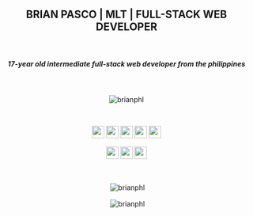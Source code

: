 <h2 align="center">BRIAN PASCO | MLT | FULL-STACK WEB DEVELOPER</h2>
<br>
<h5 align="center">17-year old intermediate full-stack web developer from the philippines</h5>
<br>
<p align="center"> <img src="https://komarev.com/ghpvc/?username=brianphl&color=e9204f" alt="brianphl" /> </p>
<br>
<p align="center">
  <img src="https://img.shields.io/badge/html5-%23E34F26.svg?style=for-the-badge&logo=html5&logoColor=white"  height="25"/>
  <img src="https://img.shields.io/badge/css3-%231572B6.svg?style=for-the-badge&logo=css3&logoColor=white"  height="25"/>
  <img src="https://img.shields.io/badge/SASS-hotpink.svg?style=for-the-badge&logo=SASS&logoColor=white"  height="25"/>
  <img src="https://img.shields.io/badge/typescript-%23007ACC.svg?style=for-the-badge&logo=typescript&logoColor=white"  height="25"/>
  <img src="https://img.shields.io/badge/javascript-%23323330.svg?style=for-the-badge&logo=javascript&logoColor=%23F7DF1E"  height="25"/>
</p>
<p align="center">
  <img src="https://img.shields.io/badge/lua-%23007ACC.svg?style=for-the-badge&logo=lua&logoColor=white"  height="25"/>
  <img src="https://img.shields.io/badge/git-%23F05033.svg?style=for-the-badge&logo=git&logoColor=white"  height="25"/>
  <img src="https://img.shields.io/badge/mysql-%2300758F.svg?style=for-the-badge&logo=mysql&logoColor=white"  height="25"/>
</p>
<br>
<p align="center">&nbsp;<img align="center" src="https://github-readme-stats.vercel.app/api?username=brianphl&&show_icons=true&title_color=e9204f&icon_color=e9204f&text_color=ffffff&bg_color=101010&count_private=true&hide_border=true" alt="brianphl" /></p>
<p align="center">&nbsp;<img align="center" src="http://github-readme-streak-stats.herokuapp.com?user=brianphl&theme=dark&date_format=M%20j%5B%2C%20Y%5D&background=000000&ring=e9204f&sideLabels=ffffff&fire=ffff00&currStreakLabel=e9204f&background=101010&hide_border=true" alt="brianphl" /></p>

